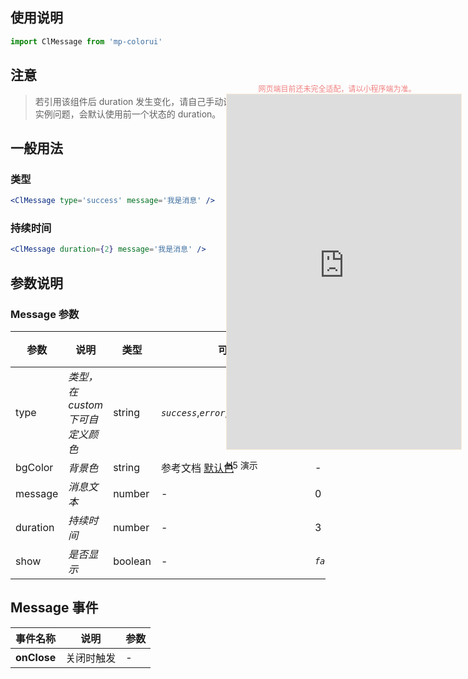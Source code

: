 

## 使用说明

```jsx
import ClMessage from 'mp-colorui'
```



## 注意

> 若引用该组件后 duration 发生变化，请自己手动设置 duration，由于单一实例问题，会默认使用前一个状态的 duration。

## 一般用法

### 类型

```jsx
<ClMessage type='success' message='我是消息' />
```

### 持续时间

```jsx
<ClMessage duration={2} message='我是消息' />
```





## 参数说明

### Message 参数

| 参数     | 说明                             | 类型    | 可选值                                             | 默认值    |
| -------- | -------------------------------- | ------- | -------------------------------------------------- | --------- |
| type     | *类型，在 custom 下可自定义颜色* | string  | *`success`*,*`error`*,*`warn`*,*`info`*,*`custom`* | *`info`*  |
| bgColor  | *背景色*                         | string  | 参考文档 [默认色](/home/color)                     | -         |
| message  | *消息文本*                       | number  | -                                                  | 0         |
| duration | *持续时间*                       | number  | -                                                  | 3         |
| show     | *是否显示*                       | boolean | -                                                  | *`false`* |



## Message 事件

| 事件名称    | 说明       | 参数 |
| ----------- | ---------- | ---- |
| **onClose** | 关闭时触发 | -    |



<div style="position: fixed; right:10px; top: 5%">
<div style="width: 355px; display: flex; flex-wrap: wrap; justify-content: center; align-items: center; font-size: 12px; color: lightcoral">网页端目前还未完全适配，请以小程序端为准。</div>
<iframe style="border: 1px solid antiquewhite" src="https://yinliangdream.github.io/mp-colorui-h5-demo/#/pages/components/message/index" height="568" width="375"></iframe>
<div>
		<p>H5 演示</p>
		<div id='qrcode'></div>
	</div>
</div>

<script>
	new Vue({
		el: '#main',
		mounted() {
			setTimeout(() => {
				const id = document.getElementById("qrcode");
				new QRCode(id, {
					text: "https://yinliangdream.github.io/mp-colorui-h5-demo/#/pages/components/message/index",
					width: 128,
					height: 128,
					colorDark : "#000000",
					colorLight : "#ffffff",
					correctLevel : QRCode.CorrectLevel.H
				});
			});
		}
	})
</script>